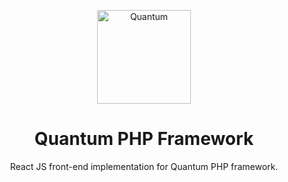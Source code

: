 
<p align="center">
    <a href="https://quantumphp.io">
        <img src="http://quantumphp.io/files/quantum-og-image.png" alt="Quantum" height="150"/>
    </a>
</p>

<h1 align="center">Quantum PHP Framework</h1>
<p align="center">
	React JS front-end implementation for Quantum PHP framework.
</p>
